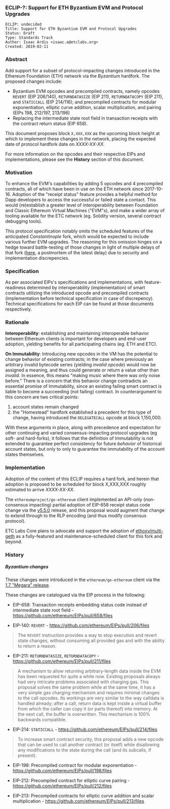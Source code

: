 ### ECLIP-?: Support for ETH Byzantium EVM and Protocol Upgrades

    ECLIP: undecided
    Title: Support for ETH Byzantium EVM and Protocol Upgrades
    Status: Draft
    Type: Standards Track
    Author: Isaac Ardis <isaac.a@etclabs.org>
    Created: 2019-02-11

### Abstract

Add support for a subset of protocol-impacting changes introduced in the Ethereum Foundation (ETH) network via the _Byzantium_ hardfork. The proposed changes include:

- Byzantium EVM opcodes and precompiled contracts, namely opcodes `REVERT` (EIP 206/140), `RETURNDATASIZE` (EIP 211), `RETURNDATACOPY` (EIP 211), and `STATICCALL` (EIP 214/116); and precompiled contracts for modular exponentiation, elliptic curve addition, scalar multiplication, and pairing (EIPs 198, 212/197, 213/196)
- Replacing the intermediate state root field in transaction receipts with the contract return status (EIP 658).

This document proposes block `X,XXX,XXX` as the upcoming block height at which to implement these changes in the network, placing the expected date of protocol hardfork date on _XXXX-XX-XX_.

For more information on the opcodes and their respective EIPs and implementations, please see the __History__ section of this document.

### Motivation

To enhance the EVM's capabilities by adding 5 opcodes and 4 precompiled contracts, all of which have been in use on the ETH network since 2017-10-16. Adoption of the "receipt status" feature provides a helpful method for Dapp developers to access the successful or failed state a contact. This would (re)establish a greater level of interoperability between Foundation and Classic Ethereum Virtual Machines ("EVM"s), and make a wider array of tooling available for the ETC network (eg. Solidity version, several contract debugging tools). 

This protocol specification notably omits the scheduled features of the anticipated _Constantinople_ fork, which would be expected to include various further EVM upgrades. The reasoning for this omission hinges on a hedge toward battle-testing of those changes in light of multiple delays of that fork ([here](https://medium.com/ethereum-cat-herders/a-post-mortem-report-the-constantinople-ethereum-hard-fork-postponement-dd780d7ae63d), a postmortem of the latest delay)  due to security and implementation discrepencies.

### Specification

As per associated EIPs's specifications and implementations, with feature-readiness determined by interoperability (implementation) of smart contracts utilizing the introduced opcode and precompiled contracts (implementation before technical specification in case of discrepency). Technical specifications for each EIP can be found at those documents respectively.

### Rationale

__Interoperability__: establishing and maintaining interoperable behavior between Ethereum clients is important for developers and end-user adoption, yielding benefits for all participating chains (eg. ETH and ETC). 

__On Immutability__: Introducing new opcodes in the VM has the potential to change behavior of existing contracts; in the case where previously an arbitrary invalid bytecode series (yielding _invalid opcode_) would now be assigned a meaning, and thus could generate or return a value other than _invalid_. In essence, this means "making music where there was only noise before." There is a concern that this behavior change contradicts an essential promise of Immutability, since an existing failing smart contract is liable to become a succeeding (not failing) contract. In counterargument to this concern are two critical points:

1. account states remain changed
2. the "Homestead" hardfork established a precedent for this type of change, having introduced the `DELEGATECALL` opcode at block 1,150,000.

With these arguments in place, along with precedence and expectation for other continuing and varied consensus-impacting protocol upgrades (eg soft- and hard-forks), it follows that the definition of Immutability is not extended to guarantee perfect consistency for future _behavior_ of historical account states, but only to only to guarantee the immutability of the account states themselves.

### Implementation

Adoption of the content of this ECLIP requires a hard fork, and herein that adoption is proposed to be scheduled for block X,XXX,XXX roughly estimated to arrive _XXXX-XX-XX_.

The `ethereumproject/go-ethereum` client implemented an API-only (non-consensus impacting) partial adoption of EIP-658 receipt status code change via the [v5.5.0](https://github.com/ethereumproject/go-ethereum/releases/tag/v5.5.0) release, and this proposal would augment that change to extend through to the RLP encoding (and thus modify consensus protocol).

ETC Labs Core plans to advocate and support the adoption of [ethoxy/multi-geth](https://github.com/ethoxy/multi-geth) as a fully-featured and maintenance-scheduled client for this fork and beyond.

### History

##### Byzantium changes

These changes were introduced in the `ethereum/go-ethereum` client via the [1.7 "Megara" release](https://github.com/ethereum/go-ethereum/releases/tag/v1.7.0).

These changes are catalogued via the EIP process in the following:

- EIP-658: Transaction receipts embedding status code instead of intermediate state root field - https://github.com/ethereum/EIPs/pull/658/files

- EIP-140: `REVERT` - https://github.com/ethereum/EIPs/pull/206/files

> The `REVERT` instruction provides a way to stop execution and revert state changes, without consuming all provided gas and with the ability to return a reason.


- EIP-211: `RETURNDATASIZE`, `RETURNDATACOPY` - https://github.com/ethereum/EIPs/pull/211/files

> A mechanism to allow returning arbitrary-length data inside the EVM has been requested for quite a while now. Existing proposals always had very intricate problems associated with charging gas. This proposal solves the same problem while at the same time, it has a very simple gas charging mechanism and requires minimal changes to the call opcodes. Its workings are very similar to the way calldata is handled already; after a call, return data is kept inside a virtual buffer from which the caller can copy it (or parts thereof) into memory. At the next call, the buffer is overwritten. This mechanism is 100% backwards compatible.


- EIP-214: `STATICCALL` - https://github.com/ethereum/EIPs/pull/214/files

> To increase smart contract security, this proposal adds a new opcode that can be used to call another contract (or itself) while disallowing any modifications to the state during the call (and its subcalls, if present).

- EIP-198: Precompiled contract for modular exponentiation - https://github.com/ethereum/EIPs/pull/198/files

- EIP-212: Precompiled contract for elliptic curve pairing - https://github.com/ethereum/EIPs/pull/212/files

- EIP-213: Precompiled contracts for elliptic curve addition and scalar multiplication - https://github.com/ethereum/EIPs/pull/213/files

